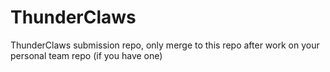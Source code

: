 # ThunderClaws
ThunderClaws submission repo, only merge to this repo after work on your personal team repo (if you have one)
